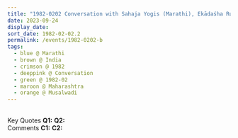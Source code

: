 ```yaml
---
title: "1982-0202 Conversation with Sahaja Yogis (Marathi), Ekādaśha Rudra Swayambhu Śhilānyā (Foundation Stone Laying), Musalawāḍī (10 kms NE of Rāhurī), Maharashtra, India"
date: 2023-09-24
display_date: 
sort_date: 1982-02-02.2
permalink: /events/1982-0202-b
tags:
  - blue @ Marathi
  - brown @ India
  - crimson @ 1982
  - deeppink @ Conversation
  - green @ 1982-02
  - maroon @ Maharashtra
  - orange @ Musalwadi
---
```


<br>

<wave-list>
  <list-title color="DarkSeaGreen" width="55">Key Quotes</list-title>
  <list-item color="BlanchedAlmond" width="280"><b>Q1:</b> <i></i></list-item>
  <list-item color="Lavender" width="280"><b>Q2:</b> <i></i></list-item>
</wave-list>

<br>

<wave-list>
  <list-title color="DarkSeaGreen" width="55">Comments</list-title>
  <list-item color="BlanchedAlmond" width="280"><b>C1:</b> <i></i></list-item>
  <list-item color="Lavender" width="280"><b>C2:</b> <i></i></list-item>
</wave-list>